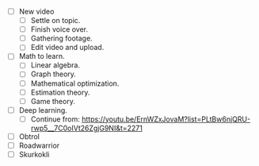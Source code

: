 - [ ] New video
	- [ ] Settle on topic.
	- [ ] Finish voice over.
	- [ ] Gathering footage.
	- [ ] Edit video and upload.

- [ ] Math to learn.
	- [ ] Linear algebra.
	- [ ] Graph theory.
	- [ ] Mathematical optimization.
	- [ ] Estimation theory.
	- [ ] Game theory.

- [ ] Deep learning.
	- [ ] Continue from: https://youtu.be/ErnWZxJovaM?list=PLtBw6njQRU-rwp5__7C0oIVt26ZgjG9NI&t=2271

- [ ] Obtrol
- [ ] Roadwarrior
- [ ] Skurkokli